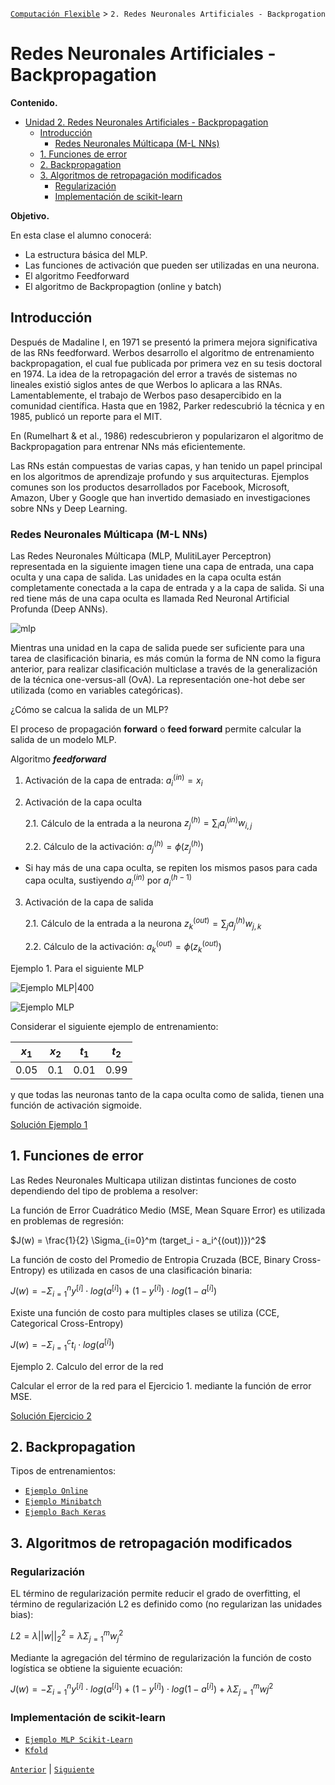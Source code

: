 [`Computación Flexible`](../README.md) > `2. Redes Neuronales Artificiales - Backprogation`

# Redes Neuronales Artificiales - Backpropagation

**Contenido.**

- [Unidad 2. Redes Neuronales Artificiales - Backpropagation](#unidad-2-redes-neuronales-artificiales---backpropagation)
  - [Introducción](#introducción)
    - [Redes Neuronales Múlticapa (M-L NNs)](#redes-neuronales-múlticapa-m-l-nns)
  - [1. Funciones de error](#1-funciones-de-error)
  - [2. Backpropagation](#2-backpropagation)
  - [3. Algoritmos de retropagación modificados](#3-algoritmos-de-retropagación-modificados)
    - [Regularización](#regularización)
    - [Implementación de scikit-learn](#implementación-de-scikit-learn)

**Objetivo.**

En esta clase el alumno conocerá:

* La estructura básica del MLP.
* Las funciones de activación que pueden ser utilizadas en una neurona.
* El algoritmo Feedforward
* El algoritmo de Backpropagtion (online y batch)

## Introducción

Después de Madaline I, en 1971 se presentó la primera mejora significativa de las RNs feedforward. Werbos desarrollo el algoritmo de entrenamiento backpropagation, el cual fue publicada por primera vez en su tesis doctoral en 1974. La idea de la retropagación del error a través de sistemas no lineales existió siglos antes de que Werbos lo aplicara a las RNAs. Lamentablemente, el trabajo de Werbos paso desapercibido en la comunidad científica. Hasta que en 1982, Parker redescubrió la técnica y en 1985, publicó un reporte para el MIT.

En (Rumelhart & et al., 1986) redescubrieron y popularizaron el algoritmo de Backpropagation para entrenar NNs más eficientemente.

Las RNs están compuestas de varias capas, y han tenido un papel principal en los algoritmos de aprendizaje profundo y sus arquitecturas. Ejemplos comunes son los productos desarrollados por Facebook, Microsoft, Amazon, Uber y Google que han invertido demasiado en investigaciones sobre NNs y Deep Learning.

### Redes Neuronales Múlticapa (M-L NNs)

Las Redes Neuronales Múlticapa (MLP, MulitiLayer Perceptron) representada en la siguiente imagen tiene una capa de entrada, una capa oculta y una capa de salida. Las unidades en la capa oculta están completamente conectada a la capa de entrada y a la capa de salida. Si una red tiene más de una capa oculta es llamada Red Neuronal Artificial Profunda (Deep ANNs).

![mlp](./img/mlp.png)

Mientras una unidad en la capa de salida puede ser suficiente para una tarea de clasificación binaria, es más común la forma de NN como la figura anterior, para realizar clasificación multiclase a través de la generalización de la técnica one-versus-all (OvA). La representación one-hot debe ser utilizada (como en variables categóricas).

¿Cómo se calcua la salida de un MLP?

El proceso de propagación **forward** o **feed forward** permite calcular la salida de un modelo MLP.

Algoritmo ***feedforward***

1. Activación de la capa de entrada: $a_i^{(in)} = x_i$

2. Activación de la capa oculta
  
    2.1. Cálculo de la entrada a la neurona $z_j^{(h)}  = \sum_{i} a_i^{(in)}w_{i,j}$

    2.2. Cálculo de la activación: $a_j^{(h)} = \phi\big(z_j^{(h)}\big)$

  * Si hay más de una capa oculta, se repiten los mismos pasos para cada capa oculta, sustiyendo $a_i^{(in)}$ por $a_i^{(h-1)}$
3. Activación de la capa de salida
     
     2.1. Cálculo de la entrada a la neurona $z_k^{(out)}  = \sum_{j} a_j^{(h)}w_{j,k}$
     
     2.2. Cálculo de la activación: $a_k^{(out)} = \phi\big(z_k^{(out)}\big)$


Ejemplo 1. Para el siguiente MLP

![Ejemplo MLP|400](./img/rn_online_2-2-2.png)

<img src="./img/rn_online_2-2-2.png" alt="Ejemplo MLP" width=“25”>

Considerar el siguiente ejemplo de entrenamiento:

|$x_1$|$x_2$|$t_1$|$t_2$|
|-----|-----|-----|-----|
|0.05 |0.1  |0.01 |0.99 |


y que todas las neuronas tanto de la capa oculta como de salida, tienen una función de activación sigmoide.

[Solución Ejemplo 1]()

## 1. Funciones de error

Las Redes Neuronales Multicapa utilizan distintas funciones de costo dependiendo del tipo de problema a resolver:

La función de Error Cuadrático Medio (MSE, Mean Square Error) es utilizada en problemas de regresión:

$J(w) = \frac{1}{2} \Sigma_{i=0}^m (target_i - a_i^{(out))})^2$

La función de costo del Promedio de Entropia Cruzada (BCE, Binary Cross-Entropy) es utilizada en casos de una clasificación binaria:

$J(w) = - \Sigma_{i=1}^n y^{[i]}\cdot log(a^{[i]}) + (1 -y^{[i]}) \cdot log(1-a^{[i]})$

Existe una función de costo para multiples clases se utiliza (CCE, Categorical Cross-Entropy)

$J(w) = - \Sigma_{i=1}^{c} t_i \cdot log(a^{[i]})$

Ejemplo 2. Calculo del error de la red

Calcular el error de la red para el Ejercicio 1. mediante la función de error MSE.

[Solución Ejercicio 2]()

## 2. Backpropagation

Tipos de entrenamientos:

* [`Ejemplo Online`](./code/brackpropagation_online.ipynb)
* [`Ejemplo Minibatch`](./code/MLP_batch_own.ipynb)
* [`Ejemplo Bach Keras`](./code/MLP_Keras.ipynb)

## 3. Algoritmos de retropagación modificados

### Regularización

EL término de regularización permite reducir el grado de overfitting, el término de regularización L2 es definido como (no regularizan las unidades bias):

$L2= \lambda||w||^2_2 = \lambda \Sigma_{j=1}^m w_j^2$

Mediante la agregación del término de regularización la función de costo logística se obtiene la siguiente ecuación:

$J(w) = - \Sigma_{i=1}^n y^{[i]} \cdot log(a^{[i]}) + (1 -y^{[i]}) \cdot log(1-a^{[i]}) +  \lambda \Sigma_{j=1}^m wj^2$

### Implementación de scikit-learn

* [`Ejemplo MLP Scikit-Learn`](./code/mlp_sklrn_bcancer.ipynb)
* [`Kfold`](./code/01_cross_validation.ipynb)

[`Anterior`](../L02-1_perceptron/README.md) | [`Siguiente`](../L02-3_SOM/README.md)
